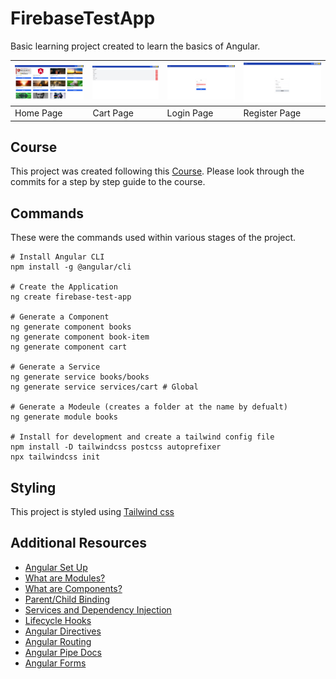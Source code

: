 # FirebaseTestApp

Basic learning project created to learn the basics of Angular.

| ![Home Page](preview/home.png) | ![Cart Page](preview/cart.png) | ![Login Page](preview/login.png) | ![Register Page](preview/register.png) |
| ------------------------------ | ------------------------------ | -------------------------------- | -------------------------------------- |
| Home Page                      | Cart Page                      | Login Page                       | Register Page                          |

## Course

This project was created following this [Course](https://www.youtube.com/watch?v=IYI0em-xT28). Please look through the commits for a step by step guide to the course.

## Commands

These were the commands used within various stages of the project.

```shell
# Install Angular CLI
npm install -g @angular/cli

# Create the Application
ng create firebase-test-app

# Generate a Component
ng generate component books
ng generate component book-item
ng generate component cart

# Generate a Service
ng generate service books/books
ng generate service services/cart # Global

# Generate a Modeule (creates a folder at the name by defualt)
ng generate module books

# Install for development and create a tailwind config file
npm install -D tailwindcss postcss autoprefixer
npx tailwindcss init
```

## Styling

This project is styled using [Tailwind css](https://tailwindcss.com/docs/guides/angular)

## Additional Resources

- [Angular Set Up](https://angular.io/guide/setup-local)
- [What are Modules?](https://angular.io/guide/architecture-modules)
- [What are Components?](https://angular.io/guide/component-overview)
- [Parent/Child Binding](https://angular.io/guide/inputs-outputs)
- [Services and Dependency Injection](https://angular.io/guide/creating-injectable-service)
- [Lifecycle Hooks](https://angular.io/guide/lifecycle-hooks)
- [Angular Directives](https://angular.io/guide/built-in-directives)
- [Angular Routing](https://angular.io/guide/routing-overview)
- [Angular Pipe Docs](https://angular.io/guide/pipes)
- [Angular Forms](https://angular.io/guide/reactive-forms)
